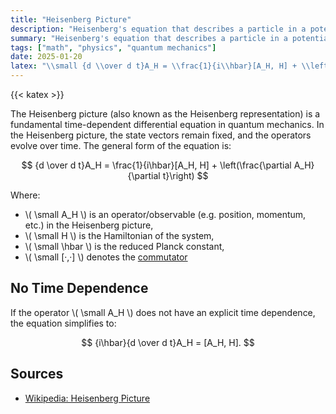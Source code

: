 ```yaml
---
title: "Heisenberg Picture"
description: "Heisenberg's equation that describes a particle in a potential"
summary: "Heisenberg's equation that describes a particle in a potential"
tags: ["math", "physics", "quantum mechanics"]
date: 2025-01-20
latex: "\\small {d \\over d t}A_H = \\frac{1}{i\\hbar}[A_H, H] + \\left(\\frac{\\partial A_H}{\\partial t}\\right)"
---
```


{{< katex >}}

The Heisenberg picture (also known as the Heisenberg representation) is a fundamental time-dependent differential equation in quantum mechanics. In the Heisenberg picture, the state vectors remain fixed, and the operators evolve over time. The general form of the equation is:

$$ {d \over d t}A_H = \frac{1}{i\hbar}[A_H, H] + \left(\frac{\partial A_H}{\partial t}\right) $$

Where:

- \\( \small A_H \\) is an operator/observable (e.g. position, momentum, etc.) in the Heisenberg picture,
- \\( \small H \\) is the Hamiltonian of the system,
- \\( \small \hbar \\) is the reduced Planck constant,
- \\( \small [·,·] \\) denotes the [commutator](https://en.wikipedia.org/wiki/Commutator)


## No Time Dependence

If the operator \\( \small A_H \\) does not have an explicit time dependence, the equation simplifies to:

$$ {i\hbar}{d \over d t}A_H = [A_H, H]. $$

## Sources

- [Wikipedia: Heisenberg Picture](https://en.wikipedia.org/wiki/Heisenberg_picture)
